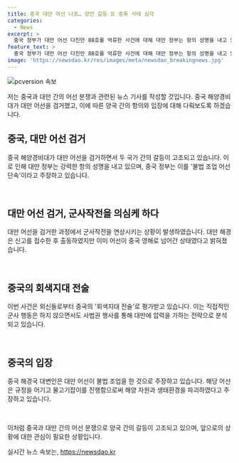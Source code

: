 ```yaml
---
title: 중국 대만 어선 나포… 양안 갈등 또 증폭 사태 심각
categories:
  - News
excerpt: >
  중국 정부가 대만 어선 다진만 88호를 억류한 사건에 대해 대만 정부는 항의 성명을 내고 있는 가운데, 중국은 이를 불법 조업 어선 단속이라고 주장하고 있다. 이 사건은 중국의 회색지대 전술로 분석되고 있으며, 대만해협 인근에서의 중국의 압박이 거세지고 있다. 2명의 대만인 승무원을 포함한 억류된 어선의 석방을 촉구하는 대만 정부의 입장과 중국의 해경 대변인 발언이 대립하고 있는 상황이다. 이 사건은 양국 간 긴장 상태를 더욱 악화시킬 우려가 있다.
feature_text: >
  중국 정부가 대만 어선 다진만 88호를 억류한 사건에 대해 대만 정부는 항의 성명을 내고 있는 가운데, 중국은 이를 불법 조업 어선 단속이라고 주장하고 있다. 이 사건은 중국의 회색지대 전술로 분석되고 있으며, 대만해협 인근에서의 중국의 압박이 거세지고 있다. 2명의 대만인 승무원을 포함한 억류된 어선의 석방을 촉구하는 대만 정부의 입장과 중국의 해경 대변인 발언이 대립하고 있는 상황이다. 이 사건은 양국 간 긴장 상태를 더욱 악화시킬 우려가 있다.
image: 'https://newsdao.kr/res/images/meta/newsdao_breakingnews.jpg'
---
```


<p><img src="https://newsdao.kr/res/images/meta/newsdao_breakingnews.jpg" alt="pcversion 속보" /></p>

<p>저는 중국과 대만 간의 어선 분쟁과 관련된 뉴스 기사를 작성할 것입니다. 중국 해양경비대가 대만 어선을 검거했고, 이에 따른 양국 간의 항의와 입장에 대해 다뤄보도록 하겠습니다.</p>

<h2 data-ke-size="size26">중국, 대만 어선 검거</h2>

<p>중국 해양경비대가 대만 어선을 검거하면서 두 국가 간의 갈등이 고조되고 있습니다. 이로 인해 대만 정부는 강력한 항의 성명을 내고 있으며, 중국 정부는 이를 '불법 조업 어선 단속'이라고 주장하고 있습니다.</p>

<p data-ke-size="size16">&nbsp;</p>

<h2 data-ke-size="size26">대만 어선 검거, 군사작전을 의심케 하다</h2>

<p>대만 어선을 검거한 과정에서 군사작전을 연상시키는 상황이 발생하였습니다. 대만 해경은 신고를 접수한 후 출동하였지만 이미 어선이 중국 영해로 넘어간 상태였다고 밝혀졌습니다.</p>

<p data-ke-size="size16">&nbsp;</p>

<h2 data-ke-size="size26">중국의 회색지대 전술</h2>

<p>이번 사건은 외신들로부터 중국의 '회색지대 전술'로 평가받고 있습니다. 이는 직접적인 군사 행동은 하지 않으면서도 사법권 행사를 통해 대만에 압력을 가하는 전략으로 분석되고 있습니다.</p>

<p data-ke-size="size16">&nbsp;</p>

<h2 data-ke-size="size26">중국의 입장</h2>

<p>중국 해경국 대변인은 대만 어선이 불법 조업을 한 것으로 주장하고 있습니다. 해당 어선은 규정을 어기고 물고기잡이를 진행함으로써 해양 자원과 생태환경을 파괴하였다고 주장하고 있습니다.</p>

<p data-ke-size="size16">&nbsp;</p>

<p>이처럼 중국과 대만 간의 어선 분쟁으로 양국 간의 갈등이 고조되고 있으며, 앞으로의 상황에 대한 관심이 필요한 상황입니다.</p>
실시간 뉴스 속보는, <a href="https://newsdao.kr" rel="dofollow">https://newsdao.kr</a>


